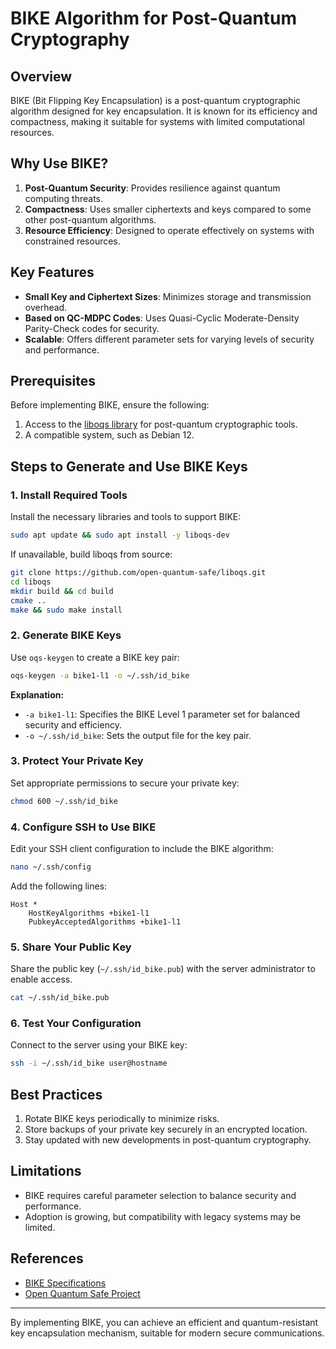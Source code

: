 # BIKE Algorithm for Post-Quantum Cryptography

## Overview
BIKE (Bit Flipping Key Encapsulation) is a post-quantum cryptographic algorithm designed for key encapsulation. It is known for its efficiency and compactness, making it suitable for systems with limited computational resources.

## Why Use BIKE?
1. **Post-Quantum Security**: Provides resilience against quantum computing threats.
2. **Compactness**: Uses smaller ciphertexts and keys compared to some other post-quantum algorithms.
3. **Resource Efficiency**: Designed to operate effectively on systems with constrained resources.

## Key Features
- **Small Key and Ciphertext Sizes**: Minimizes storage and transmission overhead.
- **Based on QC-MDPC Codes**: Uses Quasi-Cyclic Moderate-Density Parity-Check codes for security.
- **Scalable**: Offers different parameter sets for varying levels of security and performance.

## Prerequisites
Before implementing BIKE, ensure the following:
1. Access to the [liboqs library](https://github.com/open-quantum-safe/liboqs) for post-quantum cryptographic tools.
2. A compatible system, such as Debian 12.

## Steps to Generate and Use BIKE Keys

### 1. Install Required Tools
Install the necessary libraries and tools to support BIKE:
```bash
sudo apt update && sudo apt install -y liboqs-dev
```
If unavailable, build liboqs from source:
```bash
git clone https://github.com/open-quantum-safe/liboqs.git
cd liboqs
mkdir build && cd build
cmake ..
make && sudo make install
```

### 2. Generate BIKE Keys
Use `oqs-keygen` to create a BIKE key pair:
```bash
oqs-keygen -a bike1-l1 -o ~/.ssh/id_bike
```
**Explanation:**
- `-a bike1-l1`: Specifies the BIKE Level 1 parameter set for balanced security and efficiency.
- `-o ~/.ssh/id_bike`: Sets the output file for the key pair.

### 3. Protect Your Private Key
Set appropriate permissions to secure your private key:
```bash
chmod 600 ~/.ssh/id_bike
```

### 4. Configure SSH to Use BIKE
Edit your SSH client configuration to include the BIKE algorithm:
```bash
nano ~/.ssh/config
```
Add the following lines:
```plaintext
Host *
    HostKeyAlgorithms +bike1-l1
    PubkeyAcceptedAlgorithms +bike1-l1
```

### 5. Share Your Public Key
Share the public key (`~/.ssh/id_bike.pub`) with the server administrator to enable access.
```bash
cat ~/.ssh/id_bike.pub
```

### 6. Test Your Configuration
Connect to the server using your BIKE key:
```bash
ssh -i ~/.ssh/id_bike user@hostname
```

## Best Practices
1. Rotate BIKE keys periodically to minimize risks.
2. Store backups of your private key securely in an encrypted location.
3. Stay updated with new developments in post-quantum cryptography.

## Limitations
- BIKE requires careful parameter selection to balance security and performance.
- Adoption is growing, but compatibility with legacy systems may be limited.

## References
- [BIKE Specifications](https://bikesuite.org/)
- [Open Quantum Safe Project](https://openquantumsafe.org/)

---

By implementing BIKE, you can achieve an efficient and quantum-resistant key encapsulation mechanism, suitable for modern secure communications.